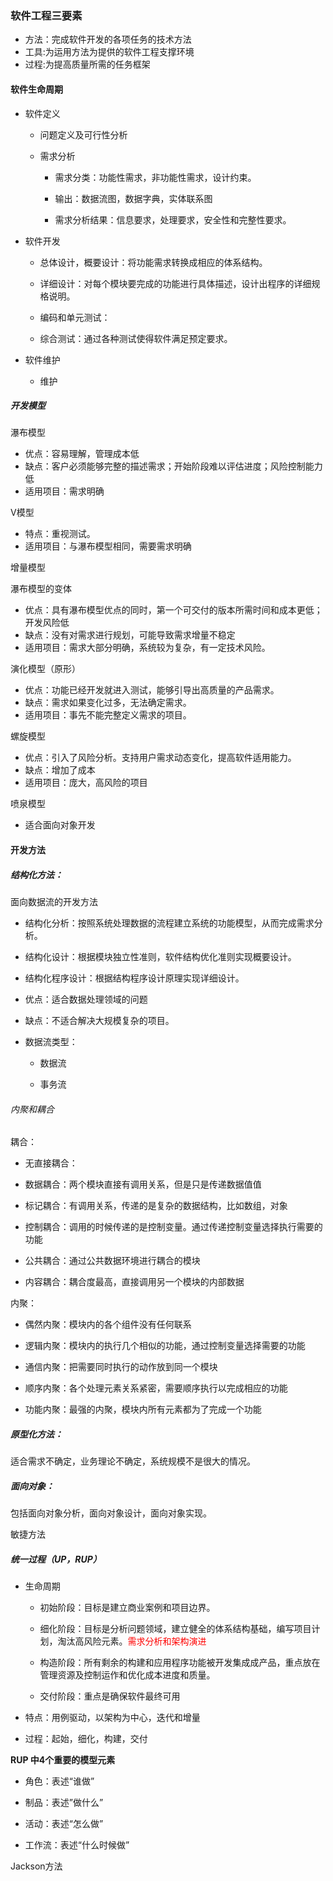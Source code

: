 ### 软件工程三要素

- 方法：完成软件开发的各项任务的技术方法
- 工具:为运用方法为提供的软件工程支撑环境
- 过程:为提高质量所需的任务框架

#### 软件生命周期

- 软件定义
  
  - 问题定义及可行性分析
  
  - 需求分析
    
    - 需求分类：功能性需求，非功能性需求，设计约束。
    
    - 输出：数据流图，数据字典，实体联系图
    
    - 需求分析结果：信息要求，处理要求，安全性和完整性要求。

- 软件开发
  
  - 总体设计，概要设计：将功能需求转换成相应的体系结构。
  
  - 详细设计：对每个模块要完成的功能进行具体描述，设计出程序的详细规格说明。
  
  - 编码和单元测试：
  
  - 综合测试：通过各种测试使得软件满足预定要求。

- 软件维护
  
  - 维护

##### 开发模型

瀑布模型

- 优点：容易理解，管理成本低
- 缺点：客户必须能够完整的描述需求；开始阶段难以评估进度；风险控制能力低
- 适用项目：需求明确

V模型

- 特点：重视测试。
- 适用项目：与瀑布模型相同，需要需求明确

增量模型

瀑布模型的变体

- 优点：具有瀑布模型优点的同时，第一个可交付的版本所需时间和成本更低；开发风险低
- 缺点：没有对需求进行规划，可能导致需求增量不稳定
- 适用项目：需求大部分明确，系统较为复杂，有一定技术风险。

演化模型（原形）

- 优点：功能已经开发就进入测试，能够引导出高质量的产品需求。
- 缺点：需求如果变化过多，无法确定需求。
- 适用项目：事先不能完整定义需求的项目。

螺旋模型

- 优点：引入了风险分析。支持用户需求动态变化，提高软件适用能力。
- 缺点：增加了成本
- 适用项目：庞大，高风险的项目

喷泉模型

- 适合面向对象开发

#### 开发方法

##### 结构化方法：

面向数据流的开发方法

- 结构化分析：按照系统处理数据的流程建立系统的功能模型，从而完成需求分析。

- 结构化设计：根据模块独立性准则，软件结构优化准则实现概要设计。

- 结构化程序设计：根据结构程序设计原理实现详细设计。

- 优点：适合数据处理领域的问题

- 缺点：不适合解决大规模复杂的项目。

- 数据流类型：
  
  - 数据流
  
  - 事务流

###### 内聚和耦合

耦合：

- 无直接耦合：

- 数据耦合：两个模块直接有调用关系，但是只是传递数据值值

- 标记耦合：有调用关系，传递的是复杂的数据结构，比如数组，对象

- 控制耦合：调用的时候传递的是控制变量。通过传递控制变量选择执行需要的功能

- 公共耦合：通过公共数据环境进行耦合的模块

- 内容耦合：耦合度最高，直接调用另一个模块的内部数据

内聚：

- 偶然内聚：模块内的各个组件没有任何联系

- 逻辑内聚：模块内的执行几个相似的功能，通过控制变量选择需要的功能

- 通信内聚：把需要同时执行的动作放到同一个模块

- 顺序内聚：各个处理元素关系紧密，需要顺序执行以完成相应的功能

- 功能内聚：最强的内聚，模块内所有元素都为了完成一个功能

##### 原型化方法：

适合需求不确定，业务理论不确定，系统规模不是很大的情况。

##### 面向对象：

包括面向对象分析，面向对象设计，面向对象实现。

敏捷方法

##### 统一过程（UP，RUP）

- 生命周期
  
  - 初始阶段：目标是建立商业案例和项目边界。
  
  - 细化阶段：目标是分析问题领域，建立健全的体系结构基础，编写项目计划，淘汰高风险元素。<font color='red'>需求分析和架构演进</font>
  
  - 构造阶段：所有剩余的构建和应用程序功能被开发集成成产品，重点放在管理资源及控制运作和优化成本进度和质量。
  
  - 交付阶段：重点是确保软件最终可用

- 特点：用例驱动，以架构为中心，迭代和增量

- 过程：起始，细化，构建，交付

**RUP 中4个重要的模型元素**

- 角色：表述“谁做”

- 制品：表述”做什么”

- 活动：表述“怎么做”

- 工作流：表述“什么时候做”

Jackson方法
